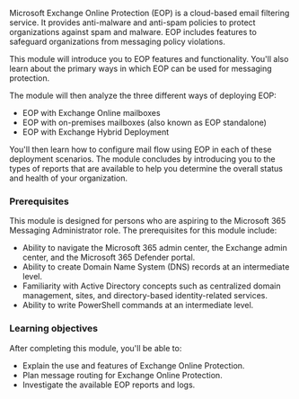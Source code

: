 Microsoft Exchange Online Protection (EOP) is a cloud-based email filtering service. It provides anti-malware and anti-spam policies to protect organizations against spam and malware. EOP includes features to safeguard organizations from messaging policy violations.

This module will introduce you to EOP features and functionality. You'll also learn about the primary ways in which EOP can be used for messaging protection.

The module will then analyze the three different ways of deploying EOP:

 -  EOP with Exchange Online mailboxes
 -  EOP with on-premises mailboxes (also known as EOP standalone)
 -  EOP with Exchange Hybrid Deployment

You'll then learn how to configure mail flow using EOP in each of these deployment scenarios. The module concludes by introducing you to the types of reports that are available to help you determine the overall status and health of your organization.

### Prerequisites

This module is designed for persons who are aspiring to the Microsoft 365 Messaging Administrator role. The prerequisites for this module include:

 -  Ability to navigate the Microsoft 365 admin center, the Exchange admin center, and the Microsoft 365 Defender portal.
 -  Ability to create Domain Name System (DNS) records at an intermediate level.
 -  Familiarity with Active Directory concepts such as centralized domain management, sites, and directory-based identity-related services.
 -  Ability to write PowerShell commands at an intermediate level.

### Learning objectives

After completing this module, you'll be able to:<br>

 -  Explain the use and features of Exchange Online Protection.
 -  Plan message routing for Exchange Online Protection.
 -  Investigate the available EOP reports and logs.